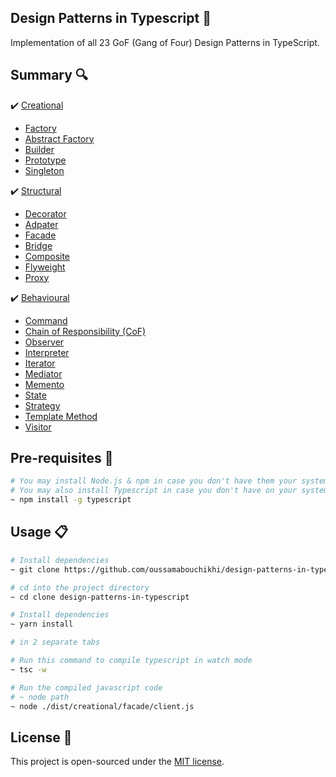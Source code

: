 ## Design Patterns in Typescript 🎯

Implementation of all 23 GoF (Gang of Four) Design Patterns in TypeScript.

## Summary 🔍️

✔️ [Creational](/src/creational/) <br />

- [Factory](/src/creational/factory/)
- [Abstract Factory](/src/creational/abstract%20factory/)
- [Builder](/src/creational/builder/)
- [Prototype](/src/creational/prototype/)
- [Singleton](/src/creational/singleton/)

✔️ [Structural](/src/structural/) <br />

- [Decorator](/src/structural/decorator/)
- [Adpater](/src/structural/adapter/)
- [Facade](/src/structural/facade/)
- [Bridge](/src/structural/bridge/)
- [Composite](/src/structural/composite/)
- [Flyweight](/src/structural/flyweight/)
- [Proxy](/src/structural/proxy/)

✔️ [Behavioural](/src/behavioural/) <br />

- [Command](/src/behavioural/command/)
- [Chain of Responsibility (CoF)](/src/behavioural/chain%20of%20responsibility/)
- [Observer](/src/behavioural/observer/)
- [Interpreter](/src/behavioural/interpreter/)
- [Iterator](/src/behavioural/iterator/)
- [Mediator](/src/behavioural/mediator/)
- [Memento](/src/behavioural/memento/)
- [State](/src/behavioural/state/)
- [Strategy](/src/behavioural/strategy/)
- [Template Method](/src/behavioural/template%20method/)
- [Visitor](/src/behavioural/visitor/)

## Pre-requisites 🔧

```bash
# You may install Node.js & npm in case you don't have them your system
# You may also install Typescript in case you don't have on your system
~ npm install -g typescript

```

## Usage 📋

```bash
# Install dependencies
~ git clone https://github.com/oussamabouchikhi/design-patterns-in-typescript.git

# cd into the project directory
~ cd clone design-patterns-in-typescript

# Install dependencies
~ yarn install

# in 2 separate tabs

# Run this command to compile typescript in watch mode
~ tsc -w

# Run the compiled javascript code
# ~ node path
~ node ./dist/creational/facade/client.js
```

## License 📄

This project is open-sourced under the [MIT license](https://opensource.org/licenses/MIT).

